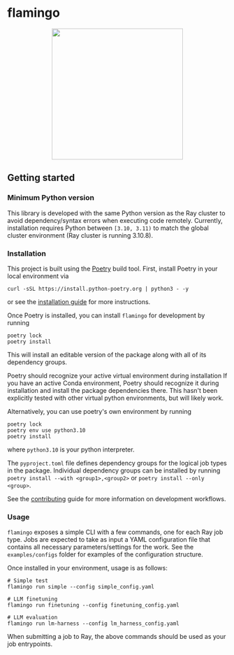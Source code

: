 # flamingo

<p align="center">
    <img src="https://github.com/mozilla-ai/flamingo/blob/main/assets/flamingo.png" width="300">
</p>

## Getting started

### Minimum Python version

This library is developed with the same Python version as the Ray cluster
to avoid dependency/syntax errors when executing code remotely.
Currently, installation requires Python between `[3.10, 3.11)` to match the global
cluster environment (Ray cluster is running 3.10.8).

### Installation

This project is built using the [Poetry](https://python-poetry.org/docs/) build tool.
First, install Poetry in your local environment via
```
curl -sSL https://install.python-poetry.org | python3 - -y
```
or see the [installation guide](https://python-poetry.org/docs/#installation)
for more instructions.

Once Poetry is installed, you can install `flamingo` for development by running
```
poetry lock
poetry install
```
This will install an editable version of the package along with all of its dependency groups.

Poetry should recognize your active virtual environment during installation
If you have an active Conda environment, Poetry should recognize it during installation
and install the package dependencies there. This hasn't been explicitly tested with other virtual python environments, but will likely work.

Alternatively, you can use poetry's own environment by running
```
poetry lock
poetry env use python3.10
poetry install
```
where `python3.10` is your python interpreter.

The `pyproject.toml` file defines dependency groups for the logical job types in the package.
Individual dependency groups can be installed by running 
`poetry install --with <group1>,<group2>` or `poetry install --only <group>`.

See the [contributing](CONTRIBUTING.md) guide for more information on development workflows.

### Usage

`flamingo` exposes a simple CLI with a few commands, one for each Ray job type.
Jobs are expected to take as input a YAML configuration file 
that contains all necessary parameters/settings for the work.
See the `examples/configs` folder for examples of the configuration structure.

Once installed in your environment, usage is as follows:
```
# Simple test
flamingo run simple --config simple_config.yaml

# LLM finetuning
flamingo run finetuning --config finetuning_config.yaml

# LLM evaluation
flamingo run lm-harness --config lm_harness_config.yaml
```
When submitting a job to Ray, the above commands should be used as your job entrypoints.
